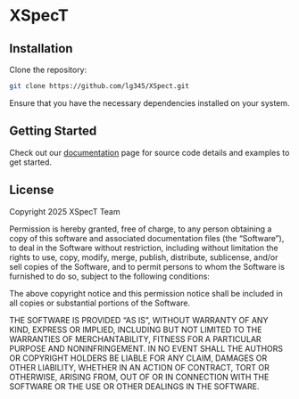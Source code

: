 # XSpecT  

## Installation  

Clone the repository:

   ```bash
   git clone https://github.com/lg345/XSpect.git
   ```

Ensure that you have the necessary dependencies installed on your system. 

## Getting Started  

Check out our [documentation](https://lg345.github.io/XSpect/index.html) page for source code details and examples to get started. 

## License  
Copyright 2025 XSpecT Team

Permission is hereby granted, free of charge, to any person obtaining a copy of this software and associated documentation files (the “Software”), to deal in the Software without restriction, including without limitation the rights to use, copy, modify, merge, publish, distribute, sublicense, and/or sell copies of the Software, and to permit persons to whom the Software is furnished to do so, subject to the following conditions:

The above copyright notice and this permission notice shall be included in all copies or substantial portions of the Software.

THE SOFTWARE IS PROVIDED “AS IS”, WITHOUT WARRANTY OF ANY KIND, EXPRESS OR IMPLIED, INCLUDING BUT NOT LIMITED TO THE WARRANTIES OF MERCHANTABILITY, FITNESS FOR A PARTICULAR PURPOSE AND NONINFRINGEMENT. IN NO EVENT SHALL THE AUTHORS OR COPYRIGHT HOLDERS BE LIABLE FOR ANY CLAIM, DAMAGES OR OTHER LIABILITY, WHETHER IN AN ACTION OF CONTRACT, TORT OR OTHERWISE, ARISING FROM, OUT OF OR IN CONNECTION WITH THE SOFTWARE OR THE USE OR OTHER DEALINGS IN THE SOFTWARE.
